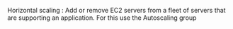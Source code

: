 Horizontal scaling : Add or remove EC2 servers from a fleet of servers that are supporting an application. For this use the Autoscaling group
